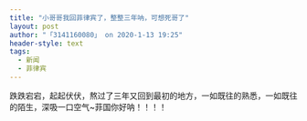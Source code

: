 ```yaml
---
title: "小哥哥我回菲律宾了，整整三年呐，可想死哥了"
layout: post
author: "「3141160080」 on 2020-1-13 19:25"
header-style: text
tags:
  - 新闻
  - 菲律宾
---
```


<head></head>
<body>
  跌跌宕宕，起起伏伏，熬过了三年又回到最初的地方，一如既往的熟悉，一如既往的陌生，深吸一口空气~菲国你好呐！！！！
</body>


